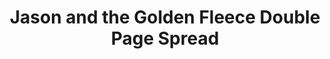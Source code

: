 ---
title: "Jason and the Golden Fleece Double Page Spread"
type: "thumb"
weight: 9
draft: false
url_sml: "/images/illustration/thumbs/sml/Double_page_spread"
url_lge: "/images/illustration/thumbs/lge/Double_page_spread"
alt: "A black and white double page spread showing a scene from Jason and the Golden Fleece"
---